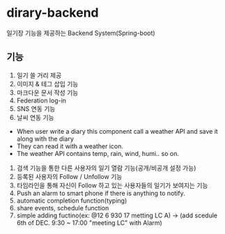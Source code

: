 # dirary-backend
일기장 기능을 제공하는 Backend System(Spring-boot)

## 기능

1. 일기 쓸 거리 제공
1. 이미지 & 테그 삽입 기능 
1. 마크다운 문서 작성 기능
1. Federation log-in
1. SNS 연동 기능
1. 날씨 연동 기능
  - When user write a diary this component call a weather API and save it along with the diary
  - They can read it with a weather icon.
  - The weather API contains temp, rain, wind, humi.. so on.
1. 검색 기능을 통한 다른 사용자의 일기 열람 기능(공개/비공개 설정 가능)
1. 등록된 사용자의 Follow / Unfollow 기능
1. 타임라인을 통해 자신이 Follow 하고 있는 사용자들의 일기가 보여지는 기능
1. Push an alarm to smart phone if there is anything to notify.
1. automatic completion function(typing)
1. share events, schedule function
1. simple adding fuctino(ex: @12 6 930 17 metting LC A) -> (add scedule 6th of DEC. 9:30 ~ 17:00 "meeting LC" with Alarm)
